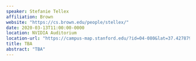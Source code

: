 ```yaml
---
speaker: Stefanie Tellex
affiliation: Brown
website: "https://cs.brown.edu/people/stellex/"
date: 2020-03-13T11:00:00-0000
location: NVIDIA Auditorium
location-url: "https://campus-map.stanford.edu/?id=04-080&lat=37.42787956&lng=-122.17429865&zoom=17&srch=nvidia%20auditorium"
title: TBA
abstract: "TBA"
---
```

